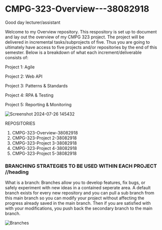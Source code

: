 # CMPG-323-Overview---38082918
Good day lecturer/assistant

Welcome to my Overview repository. This respository is set up to document and lay out the overview of my CMPG 323 project.
The project will be delivered in incremental tasks/subprojects of five. Thus you are going to ultimately have access to five
projects and/or repositories by the end of this semester. Below is a breakdown of what each increment/deliverable consists of:

Project 1: Agile

Project 2: Web API

Project 3: Patterns & Standards

Project 4: RPA & Testing

Project 5: Reporting & Monitoring

![Screenshot 2024-07-26 145432](https://github.com/user-attachments/assets/c38eef2f-7cc0-42dc-a992-d5b481cb30a7)

REPOSITORIES 
1. CMPG-323-Overview-38082918
2. CMPG-323-Project 2-38082918
3. CMPG-323-Project 3-38082918
4. CMPG-323-Project 4-38082918
5. CMPG-323-Project 5-38082918

### BRANCHING STRATEGIES TO BE USED WITHIN EACH PROJECT //heading

What is a branch: Branches allow you to develop features, fix bugs, or safely experiment with new ideas in a contained seperate area.
A default branch exists for every new repository and you can pull a sub branch from this main branch so you can modify your project without affecting 
the progress already saved in the main branch. Then if you are satisfied with with your modifications, you push back the secondary branch to the main branch.


![Branches](https://github.com/user-attachments/assets/a3639a01-bb3f-4f7c-8ca5-063c4ce6cebb)
